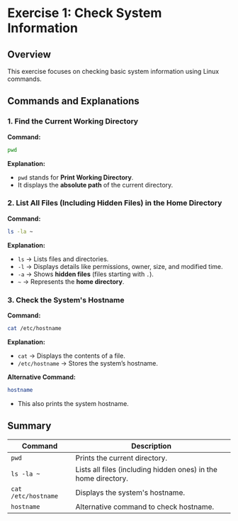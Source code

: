 # Exercise 1: Check System Information

## Overview
This exercise focuses on checking basic system information using Linux commands.

## Commands and Explanations

### 1. Find the Current Working Directory
**Command:**
```bash
pwd
```
**Explanation:**
- `pwd` stands for **Print Working Directory**.
- It displays the **absolute path** of the current directory.

### 2. List All Files (Including Hidden Files) in the Home Directory
**Command:**
```bash
ls -la ~
```
**Explanation:**
- `ls` → Lists files and directories.
- `-l` → Displays details like permissions, owner, size, and modified time.
- `-a` → Shows **hidden files** (files starting with `.`).
- `~` → Represents the **home directory**.

### 3. Check the System's Hostname
**Command:**
```bash
cat /etc/hostname
```
**Explanation:**
- `cat` → Displays the contents of a file.
- `/etc/hostname` → Stores the system’s hostname.

**Alternative Command:**
```bash
hostname
```
- This also prints the system hostname.

## Summary
| Command | Description |
|---------|------------|
| `pwd` | Prints the current directory. |
| `ls -la ~` | Lists all files (including hidden ones) in the home directory. |
| `cat /etc/hostname` | Displays the system's hostname. |
| `hostname` | Alternative command to check hostname. |

